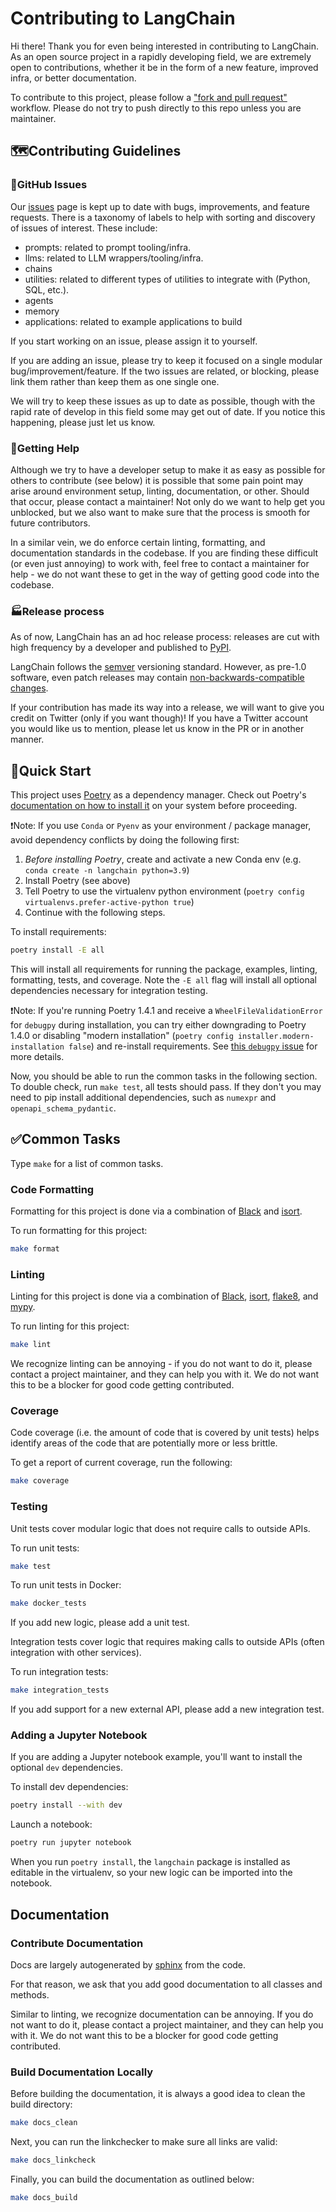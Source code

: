 # Contributing to LangChain

Hi there! Thank you for even being interested in contributing to LangChain.
As an open source project in a rapidly developing field, we are extremely open
to contributions, whether it be in the form of a new feature, improved infra, or better documentation.

To contribute to this project, please follow a ["fork and pull request"](https://docs.github.com/en/get-started/quickstart/contributing-to-projects) workflow.
Please do not try to push directly to this repo unless you are maintainer.

## 🗺️Contributing Guidelines

### 🚩GitHub Issues

Our [issues](https://github.com/hwchase17/langchain/issues) page is kept up to date
with bugs, improvements, and feature requests. There is a taxonomy of labels to help
with sorting and discovery of issues of interest. These include:

- prompts: related to prompt tooling/infra.
- llms: related to LLM wrappers/tooling/infra.
- chains
- utilities: related to different types of utilities to integrate with (Python, SQL, etc.).
- agents
- memory
- applications: related to example applications to build

If you start working on an issue, please assign it to yourself.

If you are adding an issue, please try to keep it focused on a single modular bug/improvement/feature.
If the two issues are related, or blocking, please link them rather than keep them as one single one.

We will try to keep these issues as up to date as possible, though
with the rapid rate of develop in this field some may get out of date.
If you notice this happening, please just let us know.

### 🙋Getting Help

Although we try to have a developer setup to make it as easy as possible for others to contribute (see below)
it is possible that some pain point may arise around environment setup, linting, documentation, or other.
Should that occur, please contact a maintainer! Not only do we want to help get you unblocked,
but we also want to make sure that the process is smooth for future contributors.

In a similar vein, we do enforce certain linting, formatting, and documentation standards in the codebase.
If you are finding these difficult (or even just annoying) to work with,
feel free to contact a maintainer for help - we do not want these to get in the way of getting
good code into the codebase.

### 🏭Release process

As of now, LangChain has an ad hoc release process: releases are cut with high frequency by
a developer and published to [PyPI](https://pypi.org/project/langchain/).

LangChain follows the [semver](https://semver.org/) versioning standard. However, as pre-1.0 software,
even patch releases may contain [non-backwards-compatible changes](https://semver.org/#spec-item-4).

If your contribution has made its way into a release, we will want to give you credit on Twitter (only if you want though)!
If you have a Twitter account you would like us to mention, please let us know in the PR or in another manner.

## 🚀Quick Start

This project uses [Poetry](https://python-poetry.org/) as a dependency manager. Check out Poetry's [documentation on how to install it](https://python-poetry.org/docs/#installation) on your system before proceeding.

❗Note: If you use `Conda` or `Pyenv` as your environment / package manager, avoid dependency conflicts by doing the following first:
1. *Before installing Poetry*, create and activate a new Conda env (e.g. `conda create -n langchain python=3.9`)
2. Install Poetry (see above)
3. Tell Poetry to use the virtualenv python environment (`poetry config virtualenvs.prefer-active-python true`)
4. Continue with the following steps.

To install requirements:

```bash
poetry install -E all
```

This will install all requirements for running the package, examples, linting, formatting, tests, and coverage. Note the `-E all` flag will install all optional dependencies necessary for integration testing.

❗Note: If you're running Poetry 1.4.1 and receive a `WheelFileValidationError` for `debugpy` during installation, you can try either downgrading to Poetry 1.4.0 or disabling "modern installation" (`poetry config installer.modern-installation false`) and re-install requirements. See [this `debugpy` issue](https://github.com/microsoft/debugpy/issues/1246) for more details.

Now, you should be able to run the common tasks in the following section. To double check, run `make test`, all tests should pass. If they don't you may need to pip install additional dependencies, such as `numexpr` and `openapi_schema_pydantic`.

## ✅Common Tasks

Type `make` for a list of common tasks.

### Code Formatting

Formatting for this project is done via a combination of [Black](https://black.readthedocs.io/en/stable/) and [isort](https://pycqa.github.io/isort/).

To run formatting for this project:

```bash
make format
```

### Linting

Linting for this project is done via a combination of [Black](https://black.readthedocs.io/en/stable/), [isort](https://pycqa.github.io/isort/), [flake8](https://flake8.pycqa.org/en/latest/), and [mypy](http://mypy-lang.org/).

To run linting for this project:

```bash
make lint
```

We recognize linting can be annoying - if you do not want to do it, please contact a project maintainer, and they can help you with it. We do not want this to be a blocker for good code getting contributed.

### Coverage

Code coverage (i.e. the amount of code that is covered by unit tests) helps identify areas of the code that are potentially more or less brittle.

To get a report of current coverage, run the following:

```bash
make coverage
```

### Testing

Unit tests cover modular logic that does not require calls to outside APIs.

To run unit tests:

```bash
make test
```

To run unit tests in Docker:

```bash
make docker_tests
```

If you add new logic, please add a unit test.

Integration tests cover logic that requires making calls to outside APIs (often integration with other services).

To run integration tests:

```bash
make integration_tests
```

If you add support for a new external API, please add a new integration test.

### Adding a Jupyter Notebook

If you are adding a Jupyter notebook example, you'll want to install the optional `dev` dependencies.

To install dev dependencies:

```bash
poetry install --with dev
```

Launch a notebook:

```bash
poetry run jupyter notebook
```

When you run `poetry install`, the `langchain` package is installed as editable in the virtualenv, so your new logic can be imported into the notebook.

## Documentation

### Contribute Documentation

Docs are largely autogenerated by [sphinx](https://www.sphinx-doc.org/en/master/) from the code.

For that reason, we ask that you add good documentation to all classes and methods.

Similar to linting, we recognize documentation can be annoying. If you do not want to do it, please contact a project maintainer, and they can help you with it. We do not want this to be a blocker for good code getting contributed.

### Build Documentation Locally

Before building the documentation, it is always a good idea to clean the build directory:

```bash
make docs_clean
```

Next, you can run the linkchecker to make sure all links are valid:

```bash
make docs_linkcheck
```

Finally, you can build the documentation as outlined below:

```bash
make docs_build
```
